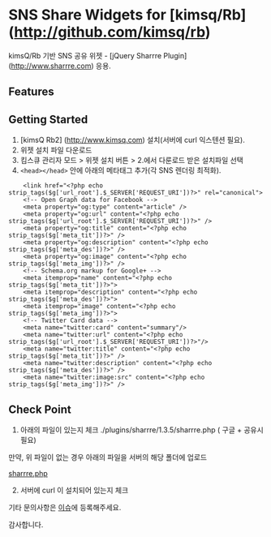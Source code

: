 # SNS Share Widgets for [kimsq/Rb] (http://github.com/kimsq/rb)
kimsQ/Rb 기반 SNS 공유 위젯 -  [jQuery Sharrre Plugin] (http://www.sharrre.com) 응용.

## Features

## Getting Started
1. [kimsQ Rb2] (http://www.kimsq.com) 설치(서버에 curl 익스텐션 필요). 
2. 위젯 설치 파일 다운로드
3. 킴스큐 관리자 모드 > 위젯 설치 버튼 > 2.에서 다룬로드 받은 설치파일 선택 
4. ```<head></head>``` 안에 아래의 메타태그 추가(각 SNS 렌더링 최적화). 
  
```   
    <link href="<?php echo strip_tags($g['url_root'].$_SERVER['REQUEST_URI'])?>" rel="canonical">
    <!-- Open Graph data for Facebook -->
    <meta property="og:type" content="article" />
    <meta property="og:url" content="<?php echo strip_tags($g['url_root'].$_SERVER['REQUEST_URI'])?>" />
    <meta property="og:title" content="<?php echo strip_tags($g['meta_tit'])?>" />
    <meta property="og:description" content="<?php echo strip_tags($g['meta_des'])?>" />
    <meta property="og:image" content="<?php echo strip_tags($g['meta_img'])?>" />
    <!-- Schema.org markup for Google+ -->
    <meta itemprop="name" content="<?php echo strip_tags($g['meta_tit'])?>">
    <meta itemprop="description" content="<?php echo strip_tags($g['meta_des'])?>">
    <meta itemprop="image" content="<?php echo strip_tags($g['meta_img'])?>"> 
    <!-- Twitter Card data -->
    <meta name="twitter:card" content="summary"/>
    <meta name="twitter:url" content="<?php echo strip_tags($g['url_root'].$_SERVER['REQUEST_URI'])?>"/>
    <meta name="twitter:title" content="<?php echo strip_tags($g['meta_tit'])?>" />
    <meta name="twitter:description" content="<?php echo strip_tags($g['meta_des'])?>" />
    <meta name="twitter:image:src" content="<?php echo strip_tags($g['meta_img'])?>" />
```

## Check Point
 1. 아래의 파일이 있는지 체크
 ./plugins/sharrre/1.3.5/sharrre.php ( 구글 + 공유시 필요)

 만약, 위 파일이  없는 경우 아래의 파일을 서버의 해당 폴더에 업로드
 
 [sharrre.php](https://github.com/kimsQ/rb/commit/232a493499f9b83b199e9546ddd374bfffd6dafb)
 
 2. 서버에 curl 이 설치되어 있는지 체크 
 
 기타 문의사항은 [이슈](https://github.com/kieregh/Sharrre/issues)에 등록해주세요.
 
 감사합니다.

